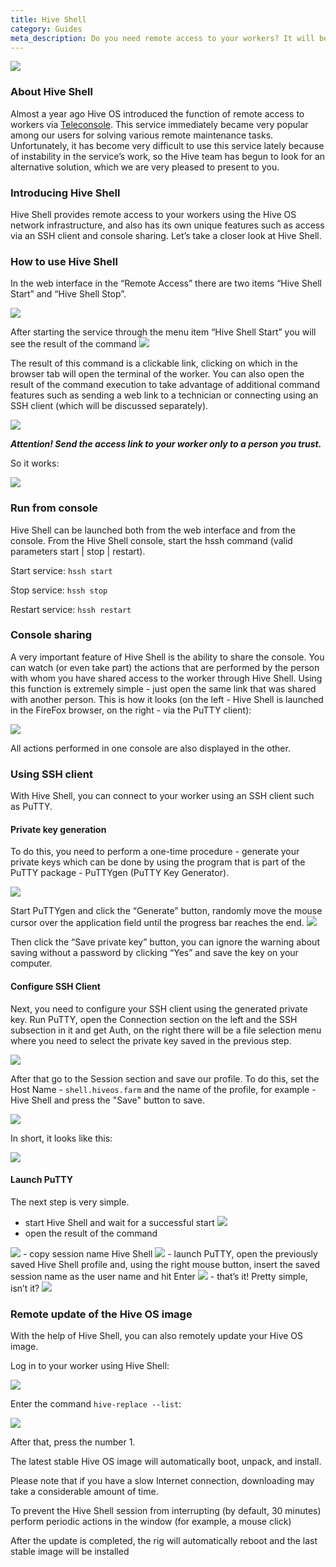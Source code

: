 ```yaml
---
title: Hive Shell
category: Guides
meta_description: Do you need remote access to your workers? It will be ensured by Hive Shell. Learn how to use it.
---
```


<img src="https://lbd.hiveos.farm/kbase/images/forum/8580c113d2e085d26be948283c7922532a00d90f.png">

### About Hive Shell
Almost a year ago Hive OS introduced the function of remote access to workers via [Teleconsole](https://forum.hiveos.farm/t/teleconsole/3968). This service immediately became very popular among our users for solving various remote maintenance tasks.
Unfortunately, it has become very difficult to use this service lately because of instability in the service’s work, so the Hive team has begun to look for an alternative solution, which we are very pleased to present to you.

### Introducing Hive Shell
Hive Shell provides remote access to your workers using the Hive OS network infrastructure, and also has its own unique features such as access via an SSH client and console sharing. Let’s take a closer look at Hive Shell.

### How to use Hive Shell
In the web interface in the “Remote Access” there are two items “Hive Shell Start” and “Hive Shell Stop”.

<img src="https://lbd.hiveos.farm/kbase/images/forum/2718fd40aee03d149d85bb58d3bb32d7e71b79d4.png">

After starting the service through the menu item “Hive Shell Start” you will see the result of the command <img src="https://lbd.hiveos.farm/kbase/images/forum/fa02eab197103fe96142da745133262e42ea8844.png">

The result of this command is a clickable link, clicking on which in the browser tab will open the terminal of the worker.
You can also open the result of the command execution to take advantage of additional command features such as sending a web link to a technician or connecting using an SSH client (which will be discussed separately).

<img src="https://lbd.hiveos.farm/kbase/images/forum/5fa0229f1f913ce1f8267534c34a99922af1a5ee.png">

***Attention! Send the access link to your worker only to a person you trust.***

So it works:

<img src="https://lbd.hiveos.farm/kbase/images/forum/dc515fb26c34a078bd34436a3415bdf6fe646695.gif">

### Run from console
Hive Shell can be launched both from the web interface and from the console. From the Hive Shell console, start the hssh command (valid parameters start | stop | restart).

Start service:
`hssh start`

Stop service:
`hssh stop`

Restart service:
`hssh restart`

### Console sharing
A very important feature of Hive Shell is the ability to share the console. You can watch (or even take part) the actions that are performed by the person with whom you have shared access to the worker through Hive Shell.
Using this function is extremely simple - just open the same link that was shared with another person.
This is how it looks (on the left - Hive Shell is launched in the FireFox browser, on the right - via the PuTTY client):

<img src="https://lbd.hiveos.farm/kbase/images/forum/f57bd44c479d05d15743b8a57cd92c30a8b83f69_2_690x313.gif">

All actions performed in one console are also displayed in the other.

### Using SSH client
With Hive Shell, you can connect to your worker using an SSH client such as PuTTY.

#### Private key generation
To do this, you need to perform a one-time procedure - generate your private keys which can be done by using the program that is part of the PuTTY package - PuTTYgen (PuTTY Key Generator).

<img src="https://lbd.hiveos.farm/kbase/images/forum/cd4859a8da5bbf8bf77723734fc1e203f6bbc14e.png">

Start PuTTYgen and click the “Generate” button, randomly move the mouse cursor over the application field until the progress bar reaches the end.
<img src="https://lbd.hiveos.farm/kbase/images/forum/488a4e137f3448711ba495bfcaef8ef8fef01374.gif">

Then click the “Save private key” button, you can ignore the warning about saving without a password by clicking “Yes” and save the key on your computer.

#### Configure SSH Client
Next, you need to configure your SSH client using the generated private key.
Run PuTTY, open the Connection section on the left and the SSH subsection in it and get Auth, on the right there will be a file selection menu where you need to select the private key saved in the previous step.

<img src="https://lbd.hiveos.farm/kbase/images/forum/79ab92e1bf5e4bec5ea1a7b2edfec51f5ff560c5.png">

After that go to the Session section and save our profile. To do this, set the Host Name - `shell.hiveos.farm` and the name of the profile, for example - Hive Shell and press the "Save" button to save.

<img src="https://lbd.hiveos.farm/kbase/images/forum/c2d497fea2e00d1d5ffd564d7b88c265d15e553e.png">

In short, it looks like this:

<img src="https://lbd.hiveos.farm/kbase/images/forum/ws4vmZu.gif">

#### Launch PuTTY
The next step is very simple.

- start Hive Shell and wait for a successful start <img src="https://lbd.hiveos.farm/kbase/images/forum/fa02eab197103fe96142da745133262e42ea8844.png">
- open the result of the command
<img src="https://lbd.hiveos.farm/kbase/images/forum/315f51cc76b82b56a142c1cb79189e551d2beb4d.png">
- copy session name Hive Shell
<img src="https://lbd.hiveos.farm/kbase/images/forum/9fadda648e24a57709fc8aa51d35504385f8caa0.png">
- launch PuTTY, open the previously saved Hive Shell profile and, using the right mouse button, insert the saved session name as the user name and hit Enter
<img src="https://lbd.hiveos.farm/kbase/images/forum/40919285c83918465ff126f5a87c0641043c4788.png">
- that’s it! Pretty simple, isn’t it?

<img src="https://lbd.hiveos.farm/kbase/images/forum/05a5d4e929357b43263cb5db2f57a0df83ae7a11.png">

### Remote update of the Hive OS image
With the help of Hive Shell, you can also remotely update your Hive OS image.

Log in to your worker using  Hive Shell:

<img src="https://lbd.hiveos.farm/kbase/images/hshell/hshell1.png" />

Enter the command `hive-replace --list`:

<img src="https://lbd.hiveos.farm/kbase/images/hshell/hshell2.png" />

After that, press the number 1.

The latest stable Hive OS image will automatically boot, unpack, and install.

Please note that if you have a slow Internet connection, downloading may take a considerable amount of time.

To prevent the Hive Shell session from interrupting (by default, 30 minutes) perform periodic actions in the window (for example, a mouse click)

After the update is completed, the rig will automatically reboot and the last stable image will be installed
